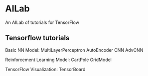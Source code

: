 # AILab
An AILab of tutorials for TensorFlow
## Tensorflow tutorials
Basic NN Model:
MultiLayerPerceptron
AutoEncoder
CNN
AdvCNN

Reinforcement Learning Model:
CartPole
GridModel


TensorFlow Visualization:
TensorBoard

